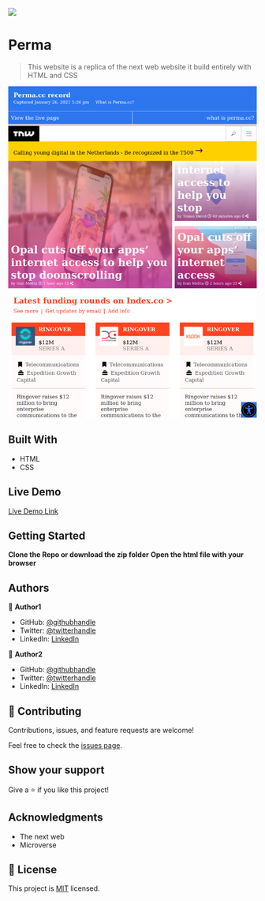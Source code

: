 ![](https://img.shields.io/badge/perma-blueviolet)

# Perma

> This website is a replica of the next web website it build entirely with HTML and CSS 

![screenshot](assets/screenshot.png)


## Built With

- HTML
- CSS

## Live Demo

[Live Demo Link](https://shaher-11.github.io/perma/)


## Getting Started

**Clone the Repo or download the zip folder**
**Open the html file with your browser**



## Authors

👤 **Author1**

- GitHub: [@githubhandle](https://github.com/Shaher-11/)
- Twitter: [@twitterhandle](https://twitter.com/ShaherShamroukh/)
- LinkedIn: [LinkedIn](www.linkedin.com/in/Shaher-Shamroukh/)

👤 **Author2**

- GitHub: [@githubhandle](https://github.com/garciajordy/)
- Twitter: [@twitterhandle](https://twitter.com/twitterhandle)
- LinkedIn: [LinkedIn](https://linkedin.com/linkedinhandle)

## 🤝 Contributing

Contributions, issues, and feature requests are welcome!

Feel free to check the [issues page](issues/).

## Show your support

Give a ⭐️ if you like this project!

## Acknowledgments

- The next web
- Microverse


## 📝 License

This project is [MIT](lic.url) licensed.
